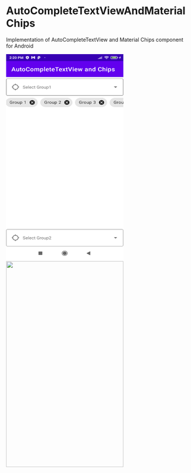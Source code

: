 # AutoCompleteTextViewAndMaterialChips
Implementation of AutoCompleteTextView and Material Chips component for Android



<img src="https://github.com/Developer199239/AutoCompleteTextViewAndMaterialChips/blob/main/images/sreen1.png" width="320" height="560" />

<img src="https://github.com/Developer199239/AutoCompleteTextViewAndMaterialChips/blob/main/images/sreen2.png" width="320" height="560" />
